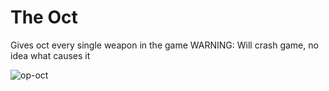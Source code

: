 # The Oct
 Gives oct every single weapon in the game
WARNING: Will crash game, no idea what causes it
 
![op-oct](https://user-images.githubusercontent.com/48808663/116737507-4f58cf00-a9bf-11eb-8a9e-826bb8b1f617.png)
